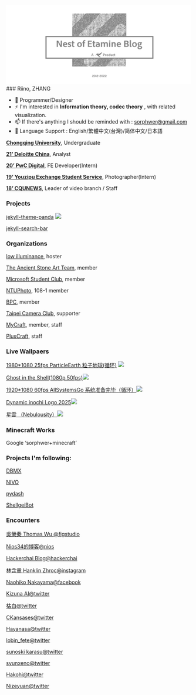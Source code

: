
<center><img class="black-white-image" src="/img/blogbanner.png"></center>
### Riino, ZHANG

 <!-- <a href="https://twitter.com/sorphwer"><img alt="Twitter Follow" src="https://img.shields.io/twitter/follow/sorphwer?style=social"></a><a href="https://github.com/sorphwer">    <img alt="GitHub followers" src="https://img.shields.io/github/followers/sorphwer?style=social"></a> -->

- 🔭 Programmer/Designer
- ⚡ I'm interested in **Information theory, codec theory** , with related visualization.
- 📫 If there's anything I should be reminded with : sorphwer@gmail.com 
- 💬 Language Support : English/繁體中文(台灣)/简体中文/日本語

[**Chongqing University**](https://www.cqu.edu.cn/), Undergraduate

[**21’ Deloitte China**](https://www2.deloitte.com/cn/en/services/risk.html), Analyst

[**20’ PwC Digital**](http://pwc.com/), FE Developer(Intern)

[**19’ Youzipu Exchange Student Service**](https://weibo.com/u/6186561564), Photographer(Intern)

[**18’ CQUNEWS**](https://weibo.com/cqdx), Leader of video branch / Staff


### Projects

[jekyll-theme-panda](https://github.com/sorphwer/jekyll-theme-panda) ![](https://ruby-gem-downloads-badge.herokuapp.com/jekyll-theme-panda?type=total)

[jekyll-search-bar](https://github.com/sorphwer/jekyll-search-bar)

### Organizations 

[low illuminance](https://li.riino.site/), hoster

[The Ancient Stone Art Team](https://weibo.com/TASArt), member

[Microsoft Student Club](http://studentclub.msra.cn/), member

[NTUPhoto](https://www.ntuphoto.tw/), 108-1 member

[BPC](https://www.weibo.com/u/6607274197), member

[Taipei Camera Club](https://www.taipeicameraclub.net/), supporter

[MyCraft](http://bbs.mycraft.cc/), member, staff

[PlusCraft](https://plus.google.com/u/0/communities/117203041845651730126), staff


### Live Wallpaers

[1980*1080 25fps ParticleEarth 粒子地球(循环)](https://steamcommunity.com/sharedfiles/filedetails/?id=839960893) <a href="https://steamcommunity.com/sharedfiles/filedetails/?id=839960893"><img src="https://img.shields.io/badge/Subscribe-36k-blue"></a>

[Ghost in the Shell(1080p 50fps)](https://steamcommunity.com/sharedfiles/filedetails/?id=1334681101)<a href="https://steamcommunity.com/sharedfiles/filedetails/?id=1334681101"><img src="https://img.shields.io/badge/Subscribe-31k-blue"></a>

[1920*1080 60fps AllSystemsGo 系统准备完毕（循环）](https://steamcommunity.com/sharedfiles/filedetails/?id=847018742)<a href="https://steamcommunity.com/sharedfiles/filedetails/?id=847018742"><img src="https://img.shields.io/badge/Subscribe-1873-blue"></a>

[Dynamic inochi Logo 2025](https://steamcommunity.com/sharedfiles/filedetails/?id=2212029024)<a href="https://steamcommunity.com/sharedfiles/filedetails/?id=2212029024"><img src="https://img.shields.io/badge/Subscribe-93-blue"></a>

[星雲 （Nebulousity）](https://steamcommunity.com/sharedfiles/filedetails/?id=969550005)<a href="https://steamcommunity.com/sharedfiles/filedetails/?id=969550005"><img src="https://img.shields.io/badge/Subscribe-1397-blue"></a>

### Minecraft Works

Google ‘sorphwer+minecraft’

### Projects I'm following:

[DBMX](https://dbmx.net/)

[NIVO](https://nivo.rocks/)

[pydash](https://github.com/dgilland/pydash)

[ShellgeiBot](https://github.com/theoremoon/ShellgeiBot/)

### Encounters

[吳榮秦 Thomas Wu @figstudio](https://www.figstudio.org/)

[Nios34的博客@nios](https://nios.cf)

[Hackerchai Blog@hackerchai](https://blog.hackerchai.com)

[林含章 Hanklin Zhroc@instagram](https://www.instagram.com/hankfulin8/)

[Naohiko Nakayama@facebook](https://www.facebook.com/sunbird.nakayama)

[Kizuna AI@twitter](https://twitter.com/aichan_nel)

[枯白@twitter](https://twitter.com/Kubai087)

[CKansases@twitter](https://twitter.com/CKansases)

[Hayanasa@twitter](https://twitter.com/Hayanasa)

[lobin_fete@twitter](https://twitter.com/lobin_fete)

[sunoski karasu@twitter ](https://twitter.com/sunoski_karasu)

[syunxeno@twitter ](https://twitter.com/syunxeno)

[Hakohi@twitter ](https://twitter.com/HakohiZK)

[Nizeyuan@twitter](https://twitter.com/Nizeyuan)


